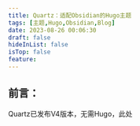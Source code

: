 ```yaml
---
title: Quartz：适配Obsidian的Hugo主题
tags: [主题,Hugo,Obsidian,Blog]
date: 2023-08-26 00:06:30
draft: false
hideInList: false
isTop: false
feature: 
---
```


## 前言：
Quartz已发布V4版本，无需Hugo，此处